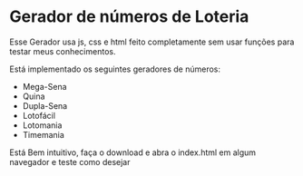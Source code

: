 <h1>Gerador de números de Loteria</h1>
<p>Esse Gerador usa js, css e html feito completamente sem usar funções para testar meus conhecimentos.</p>
<p>Está implementado os seguintes geradores de números:</p>
<ul>
<li>Mega-Sena</li>
<li>Quina</li>
<li>Dupla-Sena</li>
<li>Lotofácil</li>
<li>Lotomania</li>
<li>Timemania</li>
</ul>
<p> Está Bem intuitivo, faça o download e abra o index.html em algum navegador e teste como desejar</p>